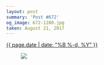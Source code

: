 ```yaml
---
layout: post
summary: 'Post #672'
og_image: 672-1280.jpg
taken: August 21, 2017
---
```


<div class="post">
 <time>
  <a href="/672">
   {{ page.date | date: "%B %-d, %Y" }}
  </a>
 </time>
 <a href="/672">
  <figure data-taken="8/21/2017">
   <img sizes="(min-width: 700px) 50vw, calc(100vw - 2rem)" src="{{ site.assets_url }}/672-640.jpg" srcset="{{ site.assets_url }}/672-320.jpg 320w, {{ site.assets_url }}/672-640.jpg 640w, {{ site.assets_url }}/672-960.jpg 960w, {{ site.assets_url }}/672-1280.jpg 1280w"/>
  </figure>
 </a>
</div>
